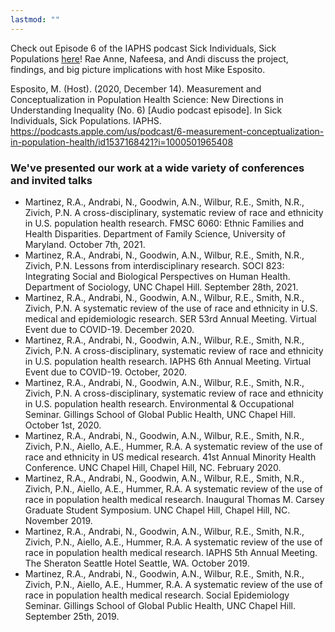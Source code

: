 ```yaml
---
lastmod: ""
---
```


Check out Episode 6 of the IAPHS podcast Sick Individuals, Sick Populations [here](https://podcasts.apple.com/us/podcast/6-measurement-conceptualization-in-population-health/id1537168421?i=1000501965408)! Rae Anne, Nafeesa, and Andi discuss the project, findings, and big picture implications with host Mike Esposito.

Esposito, M. (Host). (2020, December 14). Measurement and Conceptualization in Population Health Science: New Directions in Understanding Inequality (No. 6) [Audio podcast episode]. In Sick Individuals, Sick Populations. IAPHS. https://podcasts.apple.com/us/podcast/6-measurement-conceptualization-in-population-health/id1537168421?i=1000501965408


### We've presented our work at a wide variety of conferences and invited talks
+ Martinez, R.A., Andrabi, N., Goodwin, A.N., Wilbur, R.E., Smith, N.R., Zivich, P.N. A cross-disciplinary, systematic review of race and ethnicity in U.S. population health research. FMSC 6060: Ethnic Families and Health Disparities. Department of Family Science, University of Maryland. October 7th, 2021.
+ Martinez, R.A., Andrabi, N., Goodwin, A.N., Wilbur, R.E., Smith, N.R., Zivich, P.N. Lessons from interdisciplinary research. SOCI 823: Integrating Social and Biological Perspectives on Human Health. Department of Sociology, UNC Chapel Hill. September 28th, 2021.
+ Martinez, R.A., Andrabi, N., Goodwin, A.N., Wilbur, R.E., Smith, N.R., Zivich, P.N. A systematic review of the use of race and ethnicity in U.S. medical and epidemiologic research. SER 53rd Annual Meeting. Virtual Event due to COVID-19. December 2020. 
+ Martinez, R.A., Andrabi, N., Goodwin, A.N., Wilbur, R.E., Smith, N.R., Zivich, P.N. A cross-disciplinary, systematic review of race and ethnicity in U.S. population health research. IAPHS 6th Annual Meeting. Virtual Event due to COVID-19. October, 2020. 
+ Martinez, R.A., Andrabi, N., Goodwin, A.N., Wilbur, R.E., Smith, N.R., Zivich, P.N. A cross-disciplinary, systematic review of race and ethnicity in U.S. population health research. Environmental & Occupational Seminar. Gillings School of Global Public Health, UNC Chapel Hill. October 1st, 2020. 
+ Martinez, R.A., Andrabi, N., Goodwin, A.N., Wilbur, R.E., Smith, N.R., Zivich, P.N., Aiello, A.E., Hummer, R.A. A systematic review of the use of race and ethnicity in US medical research. 41st Annual Minority Health Conference. UNC Chapel Hill, Chapel Hill, NC. February 2020.
+ Martinez, R.A., Andrabi, N., Goodwin, A.N., Wilbur, R.E., Smith, N.R., Zivich, P.N., Aiello, A.E., Hummer, R.A. A systematic review of the use of race in population health medical research. Inaugural Thomas M. Carsey Graduate Student Symposium. UNC Chapel Hill, Chapel Hill, NC. November 2019.
+ Martinez, R.A., Andrabi, N., Goodwin, A.N., Wilbur, R.E., Smith, N.R., Zivich, P.N., Aiello, A.E., Hummer, R.A. A systematic review of the use of race in population health medical research. IAPHS 5th Annual Meeting. The Sheraton Seattle Hotel Seattle, WA. October 2019. 
+ Martinez, R.A., Andrabi, N., Goodwin, A.N., Wilbur, R.E., Smith, N.R., Zivich, P.N., Aiello, A.E., Hummer, R.A. A systematic review of the use of race in population health medical research. Social Epidemiology Seminar. Gillings School of Global Public Health, UNC Chapel Hill. September 25th, 2019.
